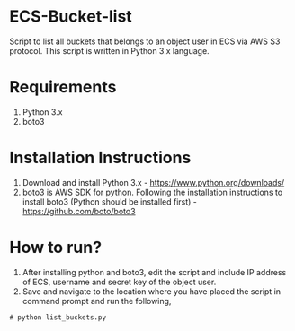 # ECS-Bucket-list
Script to list all buckets that belongs to an object user in ECS via AWS S3 protocol. This script is written in Python 3.x language.

# Requirements
1. Python 3.x
2. boto3 

# Installation Instructions
1. Download and install Python 3.x - https://www.python.org/downloads/
2. boto3 is AWS SDK for python. Following the installation instructions to install boto3 (Python should be installed first) - https://github.com/boto/boto3

# How to run?
1. After installing python and boto3, edit the script and include IP address of ECS, username and secret key of the object user. 
2. Save and navigate to the location where you have placed the script in command prompt and run the following,

 `# python list_buckets.py`
